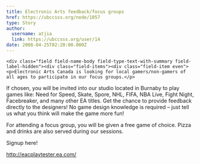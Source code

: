 ```yaml
---
title: Electronic Arts feedback/focus groups 
href: https://ubccsss.org/node/1057
type: Story
author:
  username: atjia
  link: https://ubccsss.org/user/14
date: 2008-04-25T02:20:00.000Z
---
```



    <div class="field field-name-body field-type-text-with-summary field-label-hidden"><div class="field-items"><div class="field-item even"><p>Electronic Arts Canada is looking for local gamers/non-gamers of all ages to participate in our focus groups.</p>
<p>If chosen, you will be invited into our studio located in Burnaby to play games like: Need for Speed, Skate, Spore, NHL, FIFA, NBA Live, Fight Night, Facebreaker, and many other EA titles.  Get the chance to provide feedback directly to the designers!  No game design knowledge is required &#x2013; just tell us what you think will make the game more fun!</p>
<p>For attending a focus group, you will be given a free game of choice.  Pizza and drinks are also served during our sessions.</p>
<p>Signup here!</p>
<p><a href="http://eacplaytester.ea.com/">http://eacplaytester.ea.com/</a></p>
</div></div></div>    <footer>
          </footer>
    